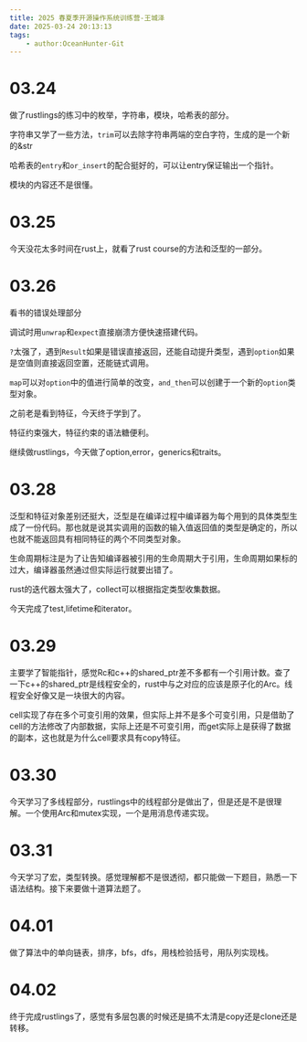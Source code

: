 ```yaml
---
title: 2025 春夏季开源操作系统训练营-王城泽
date: 2025-03-24 20:13:13
tags:
    - author:OceanHunter-Git
---
```


# 03.24

做了rustlings的练习中的枚举，字符串，模块，哈希表的部分。

字符串又学了一些方法，`trim`可以去除字符串两端的空白字符，生成的是一个新的&str

哈希表的`entry`和`or_insert`的配合挺好的，可以让entry保证输出一个指针。

模块的内容还不是很懂。

# 03.25

今天没花太多时间在rust上，就看了rust course的方法和泛型的一部分。

# 03.26

看书的错误处理部分

调试时用`unwrap`和`expect`直接崩溃方便快速搭建代码。

`?`太强了，遇到`Result`如果是错误直接返回，还能自动提升类型，遇到`option`如果是空值则直接返回空置，还能链式调用。

`map`可以对`option`中的值进行简单的改变，`and_then`可以创建于一个新的`option`类型对象。

之前老是看到特征，今天终于学到了。

特征约束强大，特征约束的语法糖便利。

继续做rustlings，今天做了option,error，generics和traits。

# 03.28

泛型和特征对象差别还挺大，泛型是在编译过程中编译器为每个用到的具体类型生成了一份代码。那也就是说其实调用的函数的输入值返回值的类型是确定的，所以也就不能返回具有相同特征的两个不同类型对象。

生命周期标注是为了让告知编译器被引用的生命周期大于引用，生命周期如果标的过大，编译器虽然通过但实际运行就要出错了。

rust的迭代器太强大了，collect可以根据指定类型收集数据。

今天完成了test,lifetime和iterator。

# 03.29

主要学了智能指针，感觉Rc和c++的shared_ptr差不多都有一个引用计数。查了一下c++的shared_ptr是线程安全的，rust中与之对应的应该是原子化的Arc。线程安全好像又是一块很大的内容。

cell实现了存在多个可变引用的效果，但实际上并不是多个可变引用，只是借助了cell的方法修改了内部数据，实际上还是不可变引用，而get实际上是获得了数据的副本，这也就是为什么cell要求具有copy特征。

# 03.30

今天学习了多线程部分，rustlings中的线程部分是做出了，但是还是不是很理解。一个使用Arc和mutex实现，一个是用消息传递实现。

# 03.31

今天学习了宏，类型转换。感觉理解都不是很透彻，都只能做一下题目，熟悉一下语法结构。接下来要做十道算法题了。

# 04.01

做了算法中的单向链表，排序，bfs，dfs，用栈检验括号，用队列实现栈。

# 04.02

终于完成rustlings了，感觉有多层包裹的时候还是搞不太清是copy还是clone还是转移。